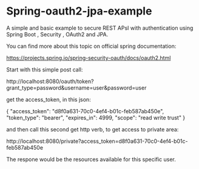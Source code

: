 # Spring-oauth2-jpa-example
A simple and basic example  to secure REST APsI with authentication using Spring Boot , Security , OAuth2 and JPA.

You can find more about this topic on official spring documentation:

https://projects.spring.io/spring-security-oauth/docs/oauth2.html


Start with this simple post call:

http://localhost:8080/oauth/token?grant_type=password&username=user&password=user



get the access_token, in this json:

{
    "access_token": "d8f0a631-70c0-4ef4-b01c-feb587ab450e",
    "token_type": "bearer",
    "expires_in": 4999,
    "scope": "read write trust"
}


and then call this second get http verb, to get access to private area:

http://localhost:8080/private?access_token=d8f0a631-70c0-4ef4-b01c-feb587ab450e


The respone would be the resources available for this specific user.


